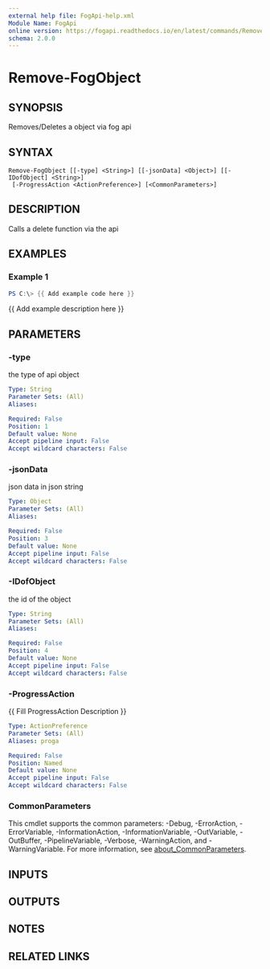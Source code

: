 ```yaml
---
external help file: FogApi-help.xml
Module Name: FogApi
online version: https://fogapi.readthedocs.io/en/latest/commands/Remove-FogObject
schema: 2.0.0
---
```


# Remove-FogObject

## SYNOPSIS
Removes/Deletes a object via fog api

## SYNTAX

```
Remove-FogObject [[-type] <String>] [[-jsonData] <Object>] [[-IDofObject] <String>]
 [-ProgressAction <ActionPreference>] [<CommonParameters>]
```

## DESCRIPTION
Calls a delete function via the api

## EXAMPLES

### Example 1
```powershell
PS C:\> {{ Add example code here }}
```

{{ Add example description here }}

## PARAMETERS

### -type
the type of api object

```yaml
Type: String
Parameter Sets: (All)
Aliases:

Required: False
Position: 1
Default value: None
Accept pipeline input: False
Accept wildcard characters: False
```

### -jsonData
json data in json string

```yaml
Type: Object
Parameter Sets: (All)
Aliases:

Required: False
Position: 3
Default value: None
Accept pipeline input: False
Accept wildcard characters: False
```

### -IDofObject
the id of the object

```yaml
Type: String
Parameter Sets: (All)
Aliases:

Required: False
Position: 4
Default value: None
Accept pipeline input: False
Accept wildcard characters: False
```

### -ProgressAction
{{ Fill ProgressAction Description }}

```yaml
Type: ActionPreference
Parameter Sets: (All)
Aliases: proga

Required: False
Position: Named
Default value: None
Accept pipeline input: False
Accept wildcard characters: False
```

### CommonParameters
This cmdlet supports the common parameters: -Debug, -ErrorAction, -ErrorVariable, -InformationAction, -InformationVariable, -OutVariable, -OutBuffer, -PipelineVariable, -Verbose, -WarningAction, and -WarningVariable. For more information, see [about_CommonParameters](http://go.microsoft.com/fwlink/?LinkID=113216).

## INPUTS

## OUTPUTS

## NOTES

## RELATED LINKS
